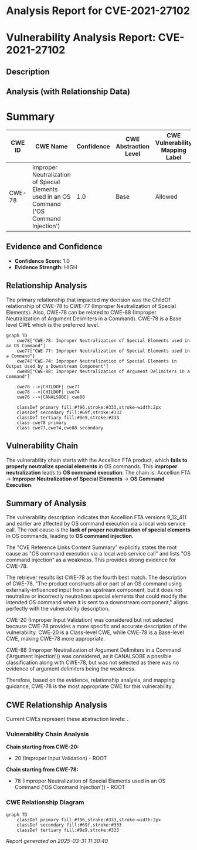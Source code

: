# Analysis Report for CVE-2021-27102

# Vulnerability Analysis Report: CVE-2021-27102

## Description



## Analysis (with Relationship Data)

# Summary
| CWE ID | CWE Name | Confidence | CWE Abstraction Level | CWE Vulnerability Mapping Label | CWE-Vulnerability Mapping Notes |
|---|---|---|---|---|---|
| CWE-78 | Improper Neutralization of Special Elements used in an OS Command ('OS Command Injection') | 1.0 | Base | Allowed | Primary CWE |

## Evidence and Confidence

*   **Confidence Score:** 1.0
*   **Evidence Strength:** HIGH

## Relationship Analysis
The primary relationship that impacted my decision was the ChildOf relationship of CWE-78 to CWE-77 (Improper Neutralization of Special Elements). Also, CWE-78 can be related to CWE-88 (Improper Neutralization of Argument Delimiters in a Command). CWE-78 is a Base level CWE which is the preferred level.

```mermaid
graph TD
    cwe78["CWE-78: Improper Neutralization of Special Elements used in an OS Command"]
    cwe77["CWE-77: Improper Neutralization of Special Elements used in a Command"]
    cwe74["CWE-74: Improper Neutralization of Special Elements in Output Used by a Downstream Component"]
    cwe88["CWE-88: Improper Neutralization of Argument Delimiters in a Command"]

    cwe78 -->|CHILDOF| cwe77
    cwe78 -->|CHILDOF| cwe74
    cwe78 -->|CANALSOBE| cwe88

    classDef primary fill:#f96,stroke:#333,stroke-width:2px
    classDef secondary fill:#69f,stroke:#333
    classDef tertiary fill:#9e9,stroke:#333
    class cwe78 primary
    class cwe77,cwe74,cwe88 secondary
```

## Vulnerability Chain
The vulnerability chain starts with the Accellion FTA product, which **fails to properly neutralize special elements** in OS commands. This **improper neutralization** leads to **OS command execution**. The chain is:
Accellion FTA -> **Improper Neutralization of Special Elements** -> **OS Command Execution**.

## Summary of Analysis
The vulnerability description indicates that Accellion FTA versions 9_12_411 and earlier are affected by OS command execution via a local web service call. The root cause is the **lack of proper neutralization of special elements** in OS commands, leading to **OS command injection**.

The "CVE Reference Links Content Summary" explicitly states the root cause as "OS command execution via a local web service call" and lists "OS command injection" as a weakness. This provides strong evidence for CWE-78.

The retriever results list CWE-78 as the fourth best match. The description of CWE-78, "The product constructs all or part of an OS command using externally-influenced input from an upstream component, but it does not neutralize or incorrectly neutralizes special elements that could modify the intended OS command when it is sent to a downstream component," aligns perfectly with the vulnerability description.

CWE-20 (Improper Input Validation) was considered but not selected because CWE-78 provides a more specific and accurate description of the vulnerability. CWE-20 is a Class-level CWE, while CWE-78 is a Base-level CWE, making CWE-78 more appropriate.

CWE-88 (Improper Neutralization of Argument Delimiters in a Command ('Argument Injection')) was considered, as it CANALSOBE a possible classification along with CWE-78, but was not selected as there was no evidence of argument delimiters being the weakness.

Therefore, based on the evidence, relationship analysis, and mapping guidance, CWE-78 is the most appropriate CWE for this vulnerability.


## CWE Relationship Analysis

Current CWEs represent these abstraction levels: .


### Vulnerability Chain Analysis

**Chain starting from CWE-20:**
- 20 (Improper Input Validation) - ROOT


**Chain starting from CWE-78:**
- 78 (Improper Neutralization of Special Elements used in an OS Command ('OS Command Injection')) - ROOT



### CWE Relationship Diagram

```mermaid
graph TD
    classDef primary fill:#f96,stroke:#333,stroke-width:2px
    classDef secondary fill:#69f,stroke:#333
    classDef tertiary fill:#9e9,stroke:#333
```



*Report generated on 2025-03-31 11:30:40*
